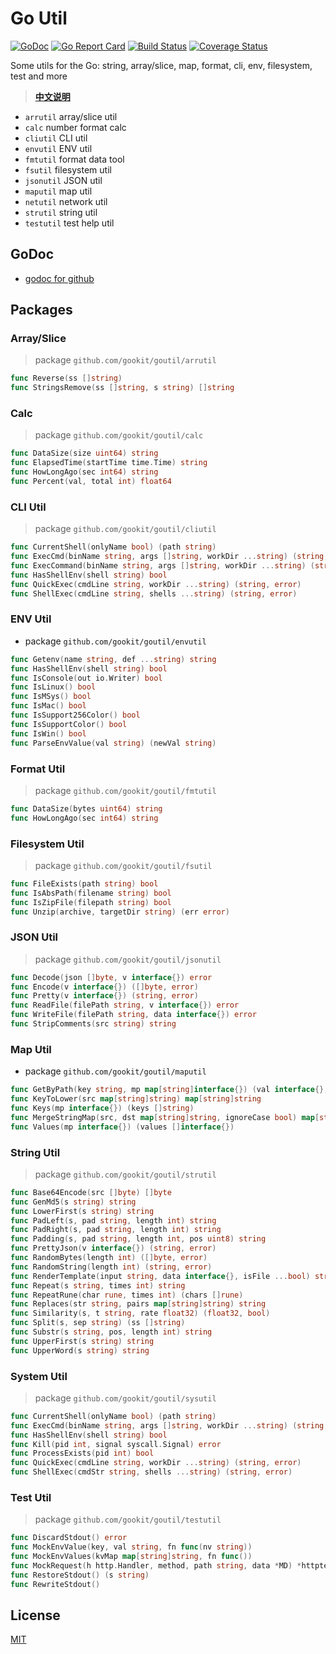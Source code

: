 # Go Util

[![GoDoc](https://godoc.org/github.com/gookit/goutil?status.svg)](https://godoc.org/github.com/gookit/goutil)
[![Go Report Card](https://goreportcard.com/badge/github.com/gookit/goutil)](https://goreportcard.com/report/github.com/gookit/goutil)
[![Build Status](https://travis-ci.org/gookit/goutil.svg?branch=master)](https://travis-ci.org/gookit/goutil)
[![Coverage Status](https://coveralls.io/repos/github/gookit/goutil/badge.svg?branch=master)](https://coveralls.io/github/gookit/goutil?branch=master)

Some utils for the Go: string, array/slice, map, format, cli, env, filesystem, test and more

> **[中文说明](README.zh-CN.md)**

- `arrutil` array/slice util
- `calc` number format calc
- `cliutil` CLI util
- `envutil` ENV util
- `fmtutil` format data tool
- `fsutil` filesystem util
- `jsonutil` JSON util
- `maputil` map util
- `netutil` network util
- `strutil` string util
- `testutil` test help util

## GoDoc

- [godoc for github](https://godoc.org/github.com/gookit/goutil)

## Packages

### Array/Slice

> package `github.com/gookit/goutil/arrutil`

```go
func Reverse(ss []string)
func StringsRemove(ss []string, s string) []string
```

### Calc

> package `github.com/gookit/goutil/calc`

```go
func DataSize(size uint64) string
func ElapsedTime(startTime time.Time) string
func HowLongAgo(sec int64) string
func Percent(val, total int) float64
```

### CLI Util

> package `github.com/gookit/goutil/cliutil`

```go
func CurrentShell(onlyName bool) (path string)
func ExecCmd(binName string, args []string, workDir ...string) (string, error)
func ExecCommand(binName string, args []string, workDir ...string) (string, error)
func HasShellEnv(shell string) bool
func QuickExec(cmdLine string, workDir ...string) (string, error)
func ShellExec(cmdLine string, shells ...string) (string, error)
```

### ENV Util

- package `github.com/gookit/goutil/envutil`

```go
func Getenv(name string, def ...string) string
func HasShellEnv(shell string) bool
func IsConsole(out io.Writer) bool
func IsLinux() bool
func IsMSys() bool
func IsMac() bool
func IsSupport256Color() bool
func IsSupportColor() bool
func IsWin() bool
func ParseEnvValue(val string) (newVal string)
```

### Format Util

> package `github.com/gookit/goutil/fmtutil`

```go
func DataSize(bytes uint64) string
func HowLongAgo(sec int64) string
```

### Filesystem Util

> package `github.com/gookit/goutil/fsutil`

```go
func FileExists(path string) bool
func IsAbsPath(filename string) bool
func IsZipFile(filepath string) bool
func Unzip(archive, targetDir string) (err error)
```

### JSON Util

> package `github.com/gookit/goutil/jsonutil`

```go
func Decode(json []byte, v interface{}) error
func Encode(v interface{}) ([]byte, error)
func Pretty(v interface{}) (string, error)
func ReadFile(filePath string, v interface{}) error
func WriteFile(filePath string, data interface{}) error
func StripComments(src string) string
```

### Map Util

- package `github.com/gookit/goutil/maputil`

```go
func GetByPath(key string, mp map[string]interface{}) (val interface{}, ok bool)
func KeyToLower(src map[string]string) map[string]string
func Keys(mp interface{}) (keys []string)
func MergeStringMap(src, dst map[string]string, ignoreCase bool) map[string]string
func Values(mp interface{}) (values []interface{})
```

### String Util

> package `github.com/gookit/goutil/strutil`

```go
func Base64Encode(src []byte) []byte
func GenMd5(s string) string
func LowerFirst(s string) string
func PadLeft(s, pad string, length int) string
func PadRight(s, pad string, length int) string
func Padding(s, pad string, length int, pos uint8) string
func PrettyJson(v interface{}) (string, error)
func RandomBytes(length int) ([]byte, error)
func RandomString(length int) (string, error)
func RenderTemplate(input string, data interface{}, isFile ...bool) string
func Repeat(s string, times int) string
func RepeatRune(char rune, times int) (chars []rune)
func Replaces(str string, pairs map[string]string) string
func Similarity(s, t string, rate float32) (float32, bool)
func Split(s, sep string) (ss []string)
func Substr(s string, pos, length int) string
func UpperFirst(s string) string
func UpperWord(s string) string
```

### System Util

> package `github.com/gookit/goutil/sysutil`

```go
func CurrentShell(onlyName bool) (path string)
func ExecCmd(binName string, args []string, workDir ...string) (string, error)
func HasShellEnv(shell string) bool
func Kill(pid int, signal syscall.Signal) error
func ProcessExists(pid int) bool
func QuickExec(cmdLine string, workDir ...string) (string, error)
func ShellExec(cmdStr string, shells ...string) (string, error)
```

### Test Util

> package `github.com/gookit/goutil/testutil`

```go
func DiscardStdout() error
func MockEnvValue(key, val string, fn func(nv string))
func MockEnvValues(kvMap map[string]string, fn func())
func MockRequest(h http.Handler, method, path string, data *MD) *httptest.ResponseRecorder
func RestoreStdout() (s string)
func RewriteStdout()
```

## License

[MIT](LICENSE)
